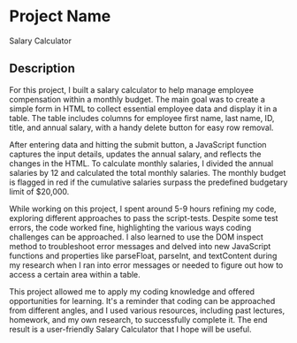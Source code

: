 # Project Name

Salary Calculator

## Description

For this project, I built a salary calculator to help manage employee compensation within a monthly budget. The main goal was to create a simple form in HTML to collect essential employee data and display it in a table. The table includes columns for employee first name, last name, ID, title, and annual salary, with a handy delete button for easy row removal.

After entering data and hitting the submit button, a JavaScript function captures the input details, updates the annual salary, and reflects the changes in the HTML. To calculate monthly salaries, I divided the annual salaries by 12 and calculated the total monthly salaries. The monthly budget is flagged in red if the cumulative salaries surpass the predefined budgetary limit of $20,000.

While working on this project, I spent around 5-9 hours refining my code, exploring different approaches to pass the script-tests. Despite some test errors, the code worked fine, highlighting the various ways coding challenges can be approached. I also learned to use the DOM inspect method to troubleshoot error messages and delved into new JavaScript functions and properties like parseFloat, parseInt, and textContent during my research when I ran into error messages or needed to figure out how to access a certain area within a table.

This project allowed me to apply my coding knowledge and offered opportunities for learning. It's a reminder that coding can be approached from different angles, and I used various resources, including past lectures, homework, and my own research, to successfully complete it. The end result is a user-friendly Salary Calculator that I hope will be useful.